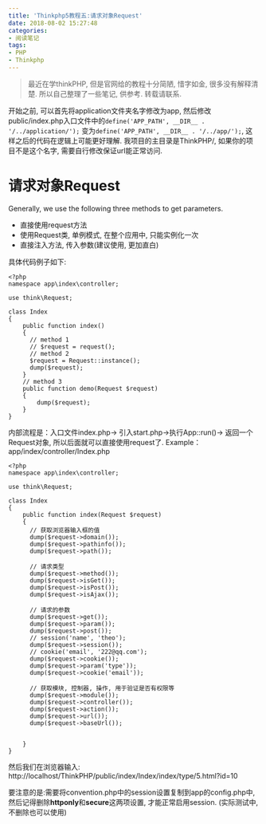 ```yaml
---
title: 'Thinkphp5教程五:请求对象Request'
date: 2018-08-02 15:27:48
categories:
- 阅读笔记
tags:
- PHP
- Thinkphp
---
```

> 最近在学thinkPHP, 但是官网给的教程十分简陋, 惜字如金, 很多没有解释清楚. 所以自己整理了一些笔记, 供参考. 转载请联系.

开始之前, 可以首先将application文件夹名字修改为app, 然后修改public/index.php入口文件中的`define('APP_PATH', __DIR__ . '/../application/');` 变为`define('APP_PATH', __DIR__ . '/../app/');`, 这样之后的代码在逻辑上可能更好理解. 我项目的主目录是ThinkPHP/, 如果你的项目不是这个名字, 需要自行修改保证url能正常访问.

# 请求对象Request
Generally, we use the following three methods to get parameters.
 + 直接使用request方法
 + 使用Request类, 单例模式, 在整个应用中, 只能实例化一次
 + 直接注入方法, 传入参数(建议使用, 更加直白)

具体代码例子如下:

```
<?php
namespace app\index\controller;

use think\Request;

class Index
{
    public function index()
    {
      // method 1
      // $request = request();
      // method 2
      $request = Request::instance();
      dump($request);
    }
    // method 3
    public function demo(Request $request)
    {
        dump($request);
    }
}
```
内部流程是：入口文件index.php-> 引入start.php->执行App::run()-> 返回一个Request对象, 所以后面就可以直接使用request了. Example：
app/index/controller/Index.php
```
<?php
namespace app\index\controller;

use think\Request;

class Index
{
    public function index(Request $request)
    {
      // 获取浏览器输入框的值
      dump($request->domain());
      dump($request->pathinfo());
      dump($request->path());

      // 请求类型
      dump($request->method());
      dump($request->isGet());
      dump($request->isPost());
      dump($request->isAjax());

      // 请求的参数
      dump($request->get());
      dump($request->param());
      dump($request->post());
      // session('name', 'theo');
      dump($request->session());
      // cookie('email', '222@qq.com');
      dump($request->cookie());
      dump($request->param('type'));
      dump($request->cookie('email'));

      // 获取模块, 控制器, 操作, 用于验证是否有权限等
      dump($request->module());
      dump($request->controller());
      dump($request->action());
      dump($request->url());
      dump($request->baseUrl());


    }
}

```

然后我们在浏览器输入: http://localhost/ThinkPHP/public/index/Index/index/type/5.html?id=10

要注意的是:需要将convention.php中的session设置复制到app的config.php中, 然后记得删除**httponly**和**secure**这两项设置, 才能正常启用session. (实际测试中, 不删除也可以使用)
